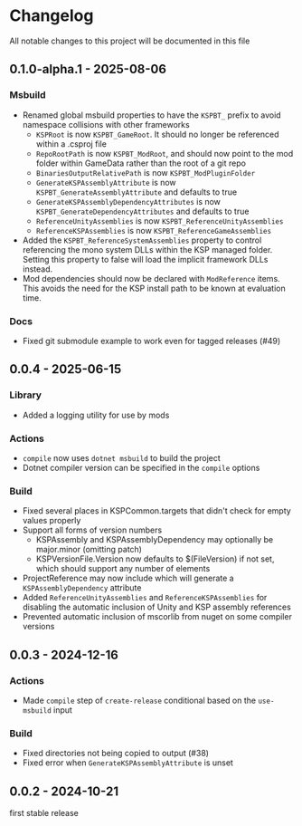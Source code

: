 # Changelog

All notable changes to this project will be documented in this file

## 0.1.0-alpha.1 - 2025-08-06

### Msbuild

- Renamed global msbuild properties to have the `KSPBT_` prefix to avoid namespace collisions with other frameworks
  - `KSPRoot` is now `KSPBT_GameRoot`. It should no longer be referenced within a .csproj file
  - `RepoRootPath` is now `KSPBT_ModRoot`, and should now point to the mod folder within GameData rather than the
    root of a git repo
  - `BinariesOutputRelativePath` is now `KSPBT_ModPluginFolder`
  - `GenerateKSPAssemblyAttribute` is now `KSPBT_GenerateAssemblyAttribute` and defaults to true
  - `GenerateKSPAssemblyDependencyAttributes` is now `KSPBT_GenerateDependencyAttributes` and defaults to true
  - `ReferenceUnityAssemblies` is now `KSPBT_ReferenceUnityAssemblies`
  - `ReferenceKSPAssemblies` is now `KSPBT_ReferenceGameAssemblies`
- Added the `KSPBT_ReferenceSystemAssemblies` property to control referencing the mono system DLLs within the KSP
  managed folder. Setting this property to false will load the implicit framework DLLs instead.
- Mod dependencies should now be declared with
  `ModReference` items. This avoids the need for the KSP install path to be known at evaluation time.

### Docs

- Fixed git submodule example to work even for tagged releases (#49)


## 0.0.4 - 2025-06-15

### Library

* Added a logging utility for use by mods

### Actions

* `compile` now uses `dotnet msbuild` to build the project
* Dotnet compiler version can be specified in the `compile` options

### Build

* Fixed several places in KSPCommon.targets that didn't check for empty values properly
* Support all forms of version numbers
  * KSPAssembly and KSPAssemblyDependency may optionally be major.minor (omitting patch)
  * KSPVersionFile.Version now defaults to $(FileVersion) if not set, which should support any number of elements
* ProjectReference may now include <KSPAssemblyName> which will generate a `KSPAssemblyDependency` attribute
* Added `ReferenceUnityAssemblies` and `ReferenceKSPAssemblies` for disabling the automatic inclusion of Unity and KSP assembly references
* Prevented automatic inclusion of mscorlib from nuget on some compiler versions


## 0.0.3 - 2024-12-16

### Actions

- Made `compile` step of `create-release` conditional based on the `use-msbuild` input

### Build

- Fixed directories not being copied to output (#38)
- Fixed error when `GenerateKSPAssemblyAttribute` is unset


## 0.0.2 - 2024-10-21

first stable release
